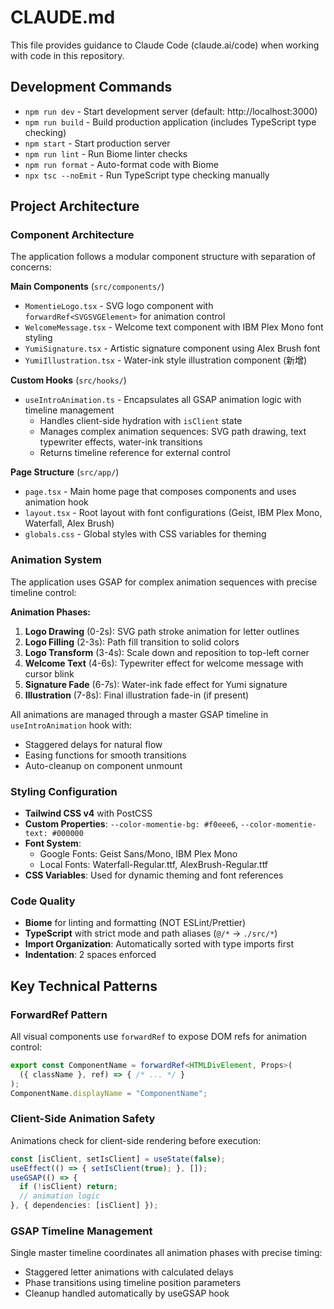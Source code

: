 # CLAUDE.md

This file provides guidance to Claude Code (claude.ai/code) when working with code in this repository.

## Development Commands

- `npm run dev` - Start development server (default: http://localhost:3000)
- `npm run build` - Build production application (includes TypeScript type checking)
- `npm start` - Start production server
- `npm run lint` - Run Biome linter checks
- `npm run format` - Auto-format code with Biome
- `npx tsc --noEmit` - Run TypeScript type checking manually

## Project Architecture

### Component Architecture
The application follows a modular component structure with separation of concerns:

**Main Components** (`src/components/`)
- `MomentieLogo.tsx` - SVG logo component with `forwardRef<SVGSVGElement>` for animation control
- `WelcomeMessage.tsx` - Welcome text component with IBM Plex Mono font styling
- `YumiSignature.tsx` - Artistic signature component using Alex Brush font
- `YumiIllustration.tsx` - Water-ink style illustration component (新增)

**Custom Hooks** (`src/hooks/`)
- `useIntroAnimation.ts` - Encapsulates all GSAP animation logic with timeline management
  - Handles client-side hydration with `isClient` state
  - Manages complex animation sequences: SVG path drawing, text typewriter effects, water-ink transitions
  - Returns timeline reference for external control

**Page Structure** (`src/app/`)
- `page.tsx` - Main home page that composes components and uses animation hook
- `layout.tsx` - Root layout with font configurations (Geist, IBM Plex Mono, Waterfall, Alex Brush)
- `globals.css` - Global styles with CSS variables for theming

### Animation System
The application uses GSAP for complex animation sequences with precise timeline control:

**Animation Phases:**
1. **Logo Drawing** (0-2s): SVG path stroke animation for letter outlines
2. **Logo Filling** (2-3s): Path fill transition to solid colors
3. **Logo Transform** (3-4s): Scale down and reposition to top-left corner
4. **Welcome Text** (4-6s): Typewriter effect for welcome message with cursor blink
5. **Signature Fade** (6-7s): Water-ink fade effect for Yumi signature
6. **Illustration** (7-8s): Final illustration fade-in (if present)

All animations are managed through a master GSAP timeline in `useIntroAnimation` hook with:
- Staggered delays for natural flow
- Easing functions for smooth transitions
- Auto-cleanup on component unmount

### Styling Configuration
- **Tailwind CSS v4** with PostCSS
- **Custom Properties**: `--color-momentie-bg: #f0eee6`, `--color-momentie-text: #000000`
- **Font System**:
  - Google Fonts: Geist Sans/Mono, IBM Plex Mono
  - Local Fonts: Waterfall-Regular.ttf, AlexBrush-Regular.ttf
- **CSS Variables**: Used for dynamic theming and font references

### Code Quality
- **Biome** for linting and formatting (NOT ESLint/Prettier)
- **TypeScript** with strict mode and path aliases (`@/*` → `./src/*`)
- **Import Organization**: Automatically sorted with type imports first
- **Indentation**: 2 spaces enforced

## Key Technical Patterns

### ForwardRef Pattern
All visual components use `forwardRef` to expose DOM refs for animation control:
```typescript
export const ComponentName = forwardRef<HTMLDivElement, Props>(
  ({ className }, ref) => { /* ... */ }
);
ComponentName.displayName = "ComponentName";
```

### Client-Side Animation Safety
Animations check for client-side rendering before execution:
```typescript
const [isClient, setIsClient] = useState(false);
useEffect(() => { setIsClient(true); }, []);
useGSAP(() => {
  if (!isClient) return;
  // animation logic
}, { dependencies: [isClient] });
```

### GSAP Timeline Management
Single master timeline coordinates all animation phases with precise timing:
- Staggered letter animations with calculated delays
- Phase transitions using timeline position parameters
- Cleanup handled automatically by useGSAP hook